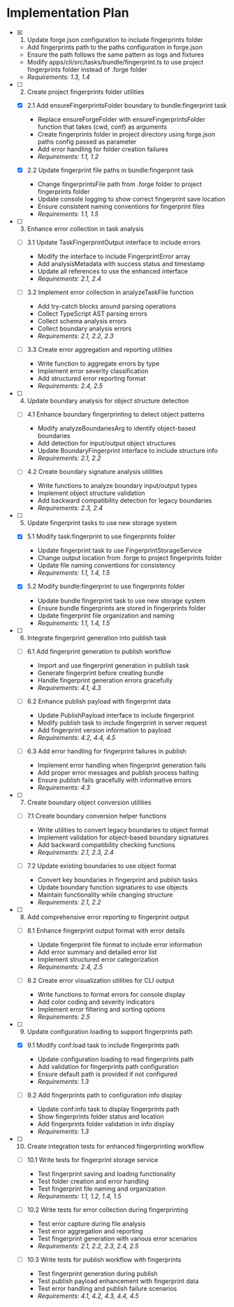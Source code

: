# Implementation Plan

- [x] 1. Update forge.json configuration to include fingerprints folder
  - Add fingerprints path to the paths configuration in forge.json
  - Ensure the path follows the same pattern as logs and fixtures
  - Modify apps/cli/src/tasks/bundle/fingerprint.ts to use project fingerprints folder instead of .forge folder
  - _Requirements: 1.3, 1.4_

- [ ] 2. Create project fingerprints folder utilities
  - [x] 2.1 Add ensureFingerprintsFolder boundary to bundle:fingerprint task
    - Replace ensureForgeFolder with ensureFingerprintsFolder function that takes (cwd, conf) as arguments
    - Create fingerprints folder in project directory using forge.json paths config passed as parameter
    - Add error handling for folder creation failures
    - _Requirements: 1.1, 1.2_

  - [x] 2.2 Update fingerprint file paths in bundle:fingerprint task
    - Change fingerprintsFile path from .forge folder to project fingerprints folder
    - Update console logging to show correct fingerprint save location
    - Ensure consistent naming conventions for fingerprint files
    - _Requirements: 1.1, 1.5_

- [ ] 3. Enhance error collection in task analysis
  - [ ] 3.1 Update TaskFingerprintOutput interface to include errors
    - Modify the interface to include FingerprintError array
    - Add analysisMetadata with success status and timestamp
    - Update all references to use the enhanced interface
    - _Requirements: 2.1, 2.4_

  - [ ] 3.2 Implement error collection in analyzeTaskFile function
    - Add try-catch blocks around parsing operations
    - Collect TypeScript AST parsing errors
    - Collect schema analysis errors
    - Collect boundary analysis errors
    - _Requirements: 2.1, 2.2, 2.3_

  - [ ] 3.3 Create error aggregation and reporting utilities
    - Write function to aggregate errors by type
    - Implement error severity classification
    - Add structured error reporting format
    - _Requirements: 2.4, 2.5_

- [ ] 4. Update boundary analysis for object structure detection
  - [ ] 4.1 Enhance boundary fingerprinting to detect object patterns
    - Modify analyzeBoundariesArg to identify object-based boundaries
    - Add detection for input/output object structures
    - Update BoundaryFingerprint interface to include structure info
    - _Requirements: 2.1, 2.2_

  - [ ] 4.2 Create boundary signature analysis utilities
    - Write functions to analyze boundary input/output types
    - Implement object structure validation
    - Add backward compatibility detection for legacy boundaries
    - _Requirements: 2.3, 2.4_

- [ ] 5. Update fingerprint tasks to use new storage system
  - [x] 5.1 Modify task:fingerprint to use fingerprints folder
    - Update fingerprint task to use FingerprintStorageService
    - Change output location from .forge to project fingerprints folder
    - Update file naming conventions for consistency
    - _Requirements: 1.1, 1.4, 1.5_

  - [x] 5.2 Modify bundle:fingerprint to use fingerprints folder
    - Update bundle fingerprint task to use new storage system
    - Ensure bundle fingerprints are stored in fingerprints folder
    - Update fingerprint file organization and naming
    - _Requirements: 1.1, 1.4, 1.5_

- [ ] 6. Integrate fingerprint generation into publish task
  - [ ] 6.1 Add fingerprint generation to publish workflow
    - Import and use fingerprint generation in publish task
    - Generate fingerprint before creating bundle
    - Handle fingerprint generation errors gracefully
    - _Requirements: 4.1, 4.3_

  - [ ] 6.2 Enhance publish payload with fingerprint data
    - Update PublishPayload interface to include fingerprint
    - Modify publish task to include fingerprint in server request
    - Add fingerprint version information to payload
    - _Requirements: 4.2, 4.4, 4.5_

  - [ ] 6.3 Add error handling for fingerprint failures in publish
    - Implement error handling when fingerprint generation fails
    - Add proper error messages and publish process halting
    - Ensure publish fails gracefully with informative errors
    - _Requirements: 4.3_

- [ ] 7. Create boundary object conversion utilities
  - [ ] 7.1 Create boundary conversion helper functions
    - Write utilities to convert legacy boundaries to object format
    - Implement validation for object-based boundary signatures
    - Add backward compatibility checking functions
    - _Requirements: 2.1, 2.3, 2.4_

  - [ ] 7.2 Update existing boundaries to use object format
    - Convert key boundaries in fingerprint and publish tasks
    - Update boundary function signatures to use objects
    - Maintain functionality while changing structure
    - _Requirements: 2.1, 2.2_

- [ ] 8. Add comprehensive error reporting to fingerprint output
  - [ ] 8.1 Enhance fingerprint output format with error details
    - Update fingerprint file format to include error information
    - Add error summary and detailed error list
    - Implement structured error categorization
    - _Requirements: 2.4, 2.5_

  - [ ] 8.2 Create error visualization utilities for CLI output
    - Write functions to format errors for console display
    - Add color coding and severity indicators
    - Implement error filtering and sorting options
    - _Requirements: 2.5_

- [ ] 9. Update configuration loading to support fingerprints path
  - [x] 9.1 Modify conf:load task to include fingerprints path
    - Update configuration loading to read fingerprints path
    - Add validation for fingerprints path configuration
    - Ensure default path is provided if not configured
    - _Requirements: 1.3_

  - [ ] 9.2 Add fingerprints path to configuration info display
    - Update conf:info task to display fingerprints path
    - Show fingerprints folder status and location
    - Add fingerprints folder validation in info display
    - _Requirements: 1.3_

- [ ] 10. Create integration tests for enhanced fingerprinting workflow
  - [ ] 10.1 Write tests for fingerprint storage service
    - Test fingerprint saving and loading functionality
    - Test folder creation and error handling
    - Test fingerprint file naming and organization
    - _Requirements: 1.1, 1.2, 1.4, 1.5_

  - [ ] 10.2 Write tests for error collection during fingerprinting
    - Test error capture during file analysis
    - Test error aggregation and reporting
    - Test fingerprint generation with various error scenarios
    - _Requirements: 2.1, 2.2, 2.3, 2.4, 2.5_

  - [ ] 10.3 Write tests for publish workflow with fingerprints
    - Test fingerprint generation during publish
    - Test publish payload enhancement with fingerprint data
    - Test error handling and publish failure scenarios
    - _Requirements: 4.1, 4.2, 4.3, 4.4, 4.5_
